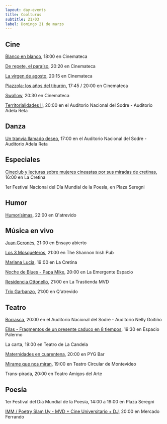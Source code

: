 ```yaml
---
layout: day-events
title: Coolturus
subtitle: 21/03
label: Domingo 21 de marzo
---
```


## Cine

[Blanco en blanco](https://cinemateca.org.uy/peliculas/965), 18:00 en Cinemateca

[De repete, el paraíso](https://cinemateca.org.uy/peliculas/994), 20:20 en Cinemateca

[La virgen de agosto](https://cinemateca.org.uy/peliculas/929), 20:15 en Cinemateca

[Piazzola: los años del tiburón](https://cinemateca.org.uy/peliculas/152), 17:45 / 20:00 en Cinemateca

[Swallow](https://cinemateca.org.uy/peliculas/991), 20:30 en Cinemateca

[Territorialidades II](https://sodre.gub.uy/#calendario), 20:00 en el Auditorio Nacional del Sodre - Auditorio Adela Reta

## Danza

[Un tranvía llamado deseo](https://sodre.gub.uy/#calendario), 17:00 en el Auditorio Nacional del Sodre - Auditorio Adela Reta

## Especiales

[Cineclub y lecturas sobre mujeres cineastas por sus miradas de cretinas](https://instagram.com/lacretinacasa?igshid=nrtucgnc6eso), 16:00 en La Cretina

1er Festival Nacional del Día Mundial de la Poesía, en Plaza Seregni

## Humor

[Humorísimas](https://instagram.com/qatrevido?igshid=8bj6dzn4g7aj), 22:00 en Q'atrevido

## Música en vivo

[Juan Geronés](https://instagram.com/ensayoabierto?igshid=1jw9xfch8dcfj), 21:00 en Ensayo abierto

[Los 3 Mosqueteros](https://instagram.com/theshannonuy?igshid=yjdug4u5k9s0), 21:00 en The Shannon Irish Pub

[Mariana Lucía](https://instagram.com/lacretinacasa?igshid=nrtucgnc6eso), 19:00 en La Cretina

[Noche de Blues - Papa Mike](https://instagram.com/laemergenteuy?igshid=180ltec2vi9sf), 20:00 en La Emergente Espacio

[Residencia Ottonello](https://www.latrastienda.com.uy/), 21:00 en La Trastienda MVD

[Trío Garbanzo](https://instagram.com/qatrevido?igshid=8bj6dzn4g7aj), 21:00 en Q'atrevido

## Teatro

[Borrasca](https://instagram.com/borrasca.obrateatral?igshid=1thnw8w6hkovi), 20:00 en el Auditorio Nacional del Sodre - Auditorio Nelly Goitiño

[Ellas - Fragmentos de un presente caduco en 8 tiempos](https://instagram.com/salaespaciopalermo?igshid=1bmb3d8brkyad), 19:30 en Espacio Palermo

La carta, 19:00 en Teatro de La Candela

[Maternidades en cuarentena](https://instagram.com/pygbar?igshid=v0vxh7zot18p), 20:00 en PYG Bar

[Mirame que nos miran](http://www.teatrocircular.org.uy/mirame-que-nos-miran-estreno-octubre-2020/), 19:00 en Teatro Circular de Montevideo

Trans-pirada, 20:00 en Teatro Amigos del Arte

## Poesía

1er Festival del Día Mundial de la Poesía, 14:00 a 19:00 en Plaza Seregni

[IMM / Poetry Slam Uy - MVD + Cine Universitario + DJ](https://instagram.com/mercadoferrando?igshid=bc93k04dv84o), 20:00 en Mercado Ferrando
